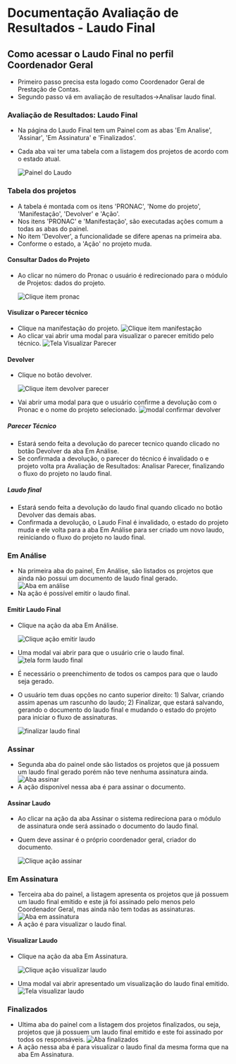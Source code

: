 # Documentação Avaliação de Resultados - Laudo Final

## Como acessar o Laudo Final no perfil Coordenador Geral

* Primeiro passo precisa esta logado como Coordenador Geral de Prestação de Contas. 
* Segundo passo vá em avaliação de resultados->Analisar laudo final.

### Avaliação de Resultados: Laudo Final 
* Na página do Laudo Final tem um Painel com as abas 'Em Analise', 'Assinar', 'Em Assinatura' e 'Finalizados'.  
* Cada aba vai ter uma tabela com a listagem dos projetos de acordo com o estado atual.

    ![Painel do Laudo](./imagens/painel_laudo.png)
### Tabela dos projetos
* A tabela é montada com os itens 'PRONAC', 'Nome do projeto', 'Manifestação', 'Devolver' e 'Ação'.
* Nos itens 'PRONAC' e 'Manifestação', são executadas ações comum a todas as abas do painel.
* No item 'Devolver', a funcionalidade se difere apenas na primeira aba.
* Conforme o estado, a 'Ação' no projeto muda.

#### Consultar Dados do Projeto
* Ao clicar no número do Pronac o usuário é redirecionado para o módulo de Projetos: dados do projeto.

    ![Clique item pronac](./imagens/dados_projeto.png)

#### Visulizar o Parecer técnico
* Clique na manifestação do projeto.
    ![Clique item manifestação](./imagens/manifestacao.png)
* Ao clicar vai abrir uma modal para visualizar o parecer emitido pelo técnico.
    ![Tela Visualizar Parecer](./imagens/visualizar_parecer.png)


#### Devolver 
* Clique no botão devolver.

    ![Clique item devolver parecer](./imagens/acao_devolver.png)
* Vai abrir uma modal para que o usuário confirme a devolução com o Pronac e o nome do projeto selecionado.
    ![modal confirmar devolver](./imagens/modal_devolver.png)
##### Parecer Técnico
* Estará sendo feita a devolução do parecer tecnico quando clicado no botão Devolver da aba Em Análise.
* Se confirmada a devolução, o parecer do técnico é invalidado o e projeto volta pra Avaliação de Resultados: Analisar Parecer, finalizando o fluxo do projeto no laudo final.
##### Laudo final
* Estará sendo feita a devolução do laudo final quando clicado no botão Devolver das demais abas.
* Confirmada a devolução, o Laudo Final é invalidado, o estado do projeto muda e ele volta para a aba Em Análise para ser criado um novo laudo, reiniciando o fluxo do projeto no laudo final.

### Em Análise 
* Na primeira aba do painel, Em Análise, são listados os projetos que ainda não possui um documento de laudo final gerado.
    ![Aba em análise](./imagens/aba_em_analise.png)
* Na ação é possível emitir o laudo final.

#### Emitir Laudo Final
* Clique na ação da aba Em Análise.

    ![Clique ação emitir laudo](./imagens/acao_em_analise.png)

* Uma modal vai abrir para que o usuário crie o laudo final.
    ![tela form laudo final](./imagens/tela_emitir_laudo.png)
* É necessário o preenchimento de todos os campos para que o laudo seja gerado.
* O usuário tem duas opções no canto superior direito: 1) Salvar, criando assim apenas um rascunho do laudo; 2) Finalizar, que estará salvando, gerando o documento do laudo final e mudando o estado do projeto para iniciar o fluxo de assinaturas.

    ![finalizar laudo final](./imagens/opcoes_laudo.png)


### Assinar
* Segunda aba do painel onde são listados os projetos que já possuem um laudo final gerado porém não teve nenhuma assinatura ainda.
    ![Aba assinar](./imagens/aba_assinar.png)
* A ação disponível nessa aba é para assinar o documento.

#### Assinar Laudo
* Ao clicar na ação da aba Assinar o sistema redireciona para o módulo de assinatura onde será assinado o documento do laudo final.
* Quem deve assinar é o próprio coordenador geral, criador do documento.

    ![Clique ação assinar](./imagens/acao_assinar.png)

### Em Assinatura
* Terceira aba do painel, a listagem apresenta os projetos que já possuem um laudo final emitido e este já foi assinado pelo menos pelo Coordenador Geral, mas ainda não tem todas as assinaturas.
    ![Aba em assinatura](./imagens/aba_em_assinatura.png)
* A ação é para visualizar o laudo final.

#### Visualizar Laudo
* Clique na ação da aba Em Assinatura.

    ![Clique ação visualizar laudo](./imagens/acao_visualizar.png)
* Uma modal vai abrir apresentado um visualização do laudo final emitido.
    ![Tela visualizar laudo](./imagens/visualizar_laudo.png)

### Finalizados
* Ultima aba do painel com a listagem dos projetos finalizados, ou seja, projetos que já possuem um laudo final emitido e este foi assinado por todos os responsáveis.
    ![Aba finalizados](./imagens/aba_finalizados.png)
* A ação nessa aba é para visualizar o laudo final da mesma forma que na aba Em Assinatura.